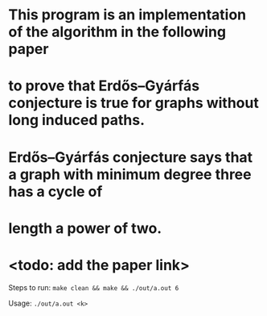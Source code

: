 # This program is an implementation of the algorithm in the following paper
# to prove that Erdős–Gyárfás conjecture is true for graphs without long induced paths.
# Erdős–Gyárfás conjecture says that a graph with minimum degree three has a cycle of 
# length a power of two.
# <todo: add the paper link>

Steps to run:
`make clean && make && ./out/a.out 6`

Usage: `./out/a.out <k>`
